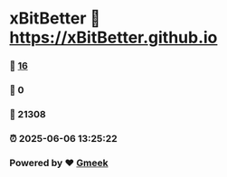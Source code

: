 # xBitBetter :link: https://xBitBetter.github.io 
### :page_facing_up: [16](https://xBitBetter.github.io/tag.html) 
### :speech_balloon: 0 
### :hibiscus: 21308 
### :alarm_clock: 2025-06-06 13:25:22 
### Powered by :heart: [Gmeek](https://github.com/Meekdai/Gmeek)
